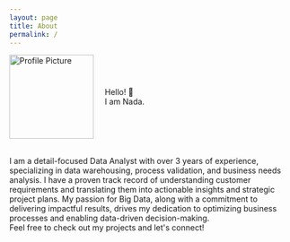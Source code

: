 ```yaml
---
layout: page
title: About
permalink: /
---
```

<div style="display: flex; align-items: center;">
    <img src="{{ 'assets/images/profile_pic1.jpg' | relative_url }}" alt="Profile Picture" style="width: 150px; height: auto; margin-right: 20px;">
    <p>Hello! 👋
      <br> I am Nada.</p>
</div>

<br>I am a detail-focused Data Analyst with over 3 years of experience, specializing in data warehousing, process validation, and business needs analysis. I have a proven track record of understanding customer requirements and translating them into actionable insights and strategic project plans. My passion for Big Data, along with a commitment to delivering impactful results, drives my dedication to optimizing business processes and enabling data-driven decision-making.
<br>Feel free to check out my projects and let's connect!
